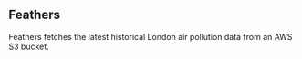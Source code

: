 ## Feathers

Feathers fetches the latest historical London air pollution data from an
AWS S3 bucket.
